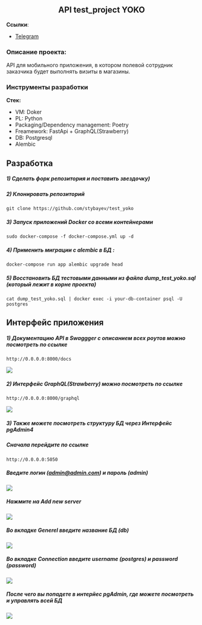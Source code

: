 <h2 align="center">API test_project YOKO</h2>


**Ссылки**:
- [Telegram](https://t.me/ddos_att)

### Описание проекта:
API для мобильного приложения, в котором полевой сотрудник заказчика будет выполнять визиты в магазины.


### Инструменты разработки

**Стек:**

- VM: Doker
- PL: Python
- Packaging/Dependency management: Poetry
- Freamework: FastApi + GraphQL(Strawberry)
- DB: Postgresql
- Alembic 


## Разработка

##### 1) Сделать форк репозитория и поставить звездочку)

##### 2) Клонировать репозиторий

    git clone https://github.com/stybayev/test_yoko

##### 3) Запуск приложений Docker со всеми контейнерами

    sudo docker-compose -f docker-compose.yml up -d

##### 4) Применить миграции с alembic в БД :

    docker-compose run app alembic upgrade head
    
##### 5) Восстановить БД тестовыми данными из файла dump_test_yoko.sql (который лежит в корне проекта)

    cat dump_test_yoko.sql | docker exec -i your-db-container psql -U postgres

## Интерфейс приложения

##### 1) Документацию API в Swaggger с описанием всех роутов можно посмотреть по ссылке 

    http://0.0.0.0:8000/docs
![](https://github.com/stybayev/test_yoko/blob/main/images/swagger.png?raw=true)

##### 2) Интерфейс GraphQL(Strawberry) можно посмотреть по ссылке
    
    http://0.0.0.0:8000/graphql
![](https://github.com/stybayev/test_yoko/blob/main/images/graphql.png?raw=true)

##### 3) Также можете посмотреть структуру БД через Интерфейс pgAdmin4
##### Сначала перейдите по ссылке
    
    http://0.0.0.0:5050

##### Введите логин (admin@admin.com) и пароль (admin)
![](https://github.com/stybayev/test_yoko/blob/main/images/Screenshot%20at%20Nov%2022%2000-01-34.png?raw=true)

##### Нажмите на Add new server
![](https://github.com/stybayev/test_yoko/blob/main/images/add_new_server.png?raw=true)

##### Во вкладке Generel введите название БД (db)
![](https://github.com/stybayev/test_yoko/blob/main/images/general.png?raw=true)

##### Во вкладке Connection введите username (postgres) и password (password)
![](https://github.com/stybayev/test_yoko/blob/main/images/connection.png?raw=true)

##### После чего вы попадете в интерйес pgAdmin, где можете посмотреть и управлять всей БД
![](https://github.com/stybayev/test_yoko/blob/main/images/tables.png?raw=true)
